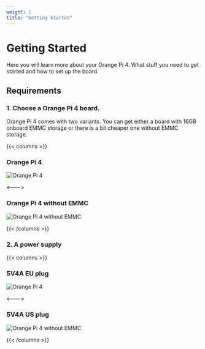 ```yaml
---
weight: 1
title: "Getting Started"
---
```


# Getting Started

Here you will learn more about your Orange Pi 4. What stuff you need to get started and how to set up the board.

## Requirements

### 1. Choose a Orange Pi 4 board.

Orange Pi 4 comes with two variants. You can get either a board with 16GB onboard EMMC storage or there is a bit cheaper one without EMMC storage.

{{< columns >}}
### Orange Pi 4

![Orange Pi 4](/images/opi4.jpg "Orange Pi 4")

<--->

### Orange Pi 4 without EMMC

![Orange Pi 4 without EMMC](/images/opi4noEMMC.jpg "Orange Pi 4 without EMMC")

{{< /columns >}}

### 2. A power supply

{{< columns >}}
### 5V4A EU plug

![Orange Pi 4](/images/5v4aEU.jpg "Orange Pi 4")

<--->

### 5V4A US plug

![Orange Pi 4 without EMMC](/images/5v4aUS.jpg "Orange Pi 4 without EMMC")

{{< /columns >}}